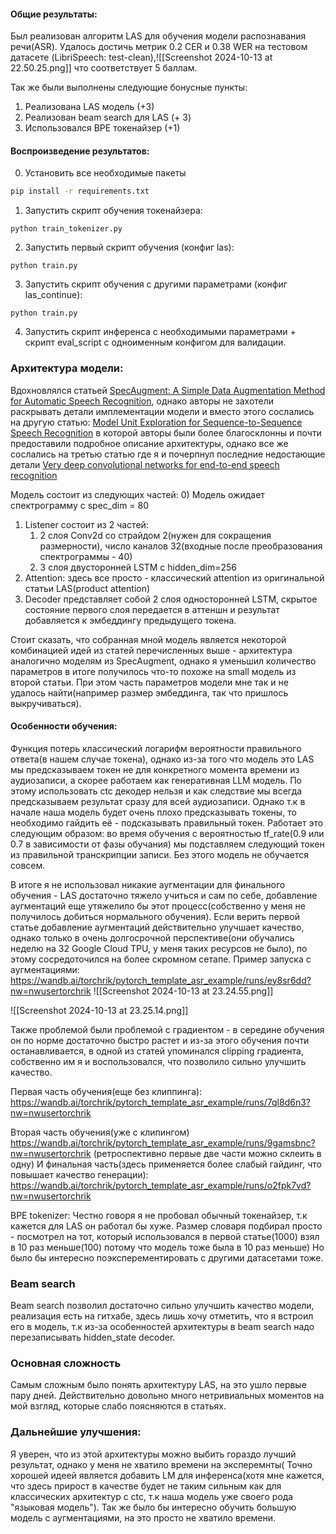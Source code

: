 
#### Общие результаты:

Был реализован алгоритм  LAS для обучения модели распознавания речи(ASR).  Удалось достичь метрик 0.2 CER и 0.38 WER на тестовом датасете (LibriSpeech: test-clean),![[Screenshot 2024-10-13 at 22.50.25.png]]
что соответствует 5 баллам.

Так же были выполнены следующие бонусные пункты:
1) Реализована LAS модель (+3)
2) Реализован beam search для LAS (+ 3)
3) Использовался BPE токенайзер (+1)

#### Воспроизведение результатов:
0) Установить все необходимые пакеты
```bash
pip install -r requirements.txt
```
1) Запустить скрипт  обучения токенайзера:
```
python train_tokenizer.py
```
2) Запустить первый скрипт обучения (конфиг las):
```
python train.py
```
3) Запустить скрипт обучения с другими параметрами (конфиг las_continue):
```
python train.py
```
4) Запустить скрипт инференса с необходимыми параметрами + скрипт eval_script с одноименным конфигом для валидации.


### Архитектура модели:

Вдохновлялся статьей [SpecAugment: A Simple Data Augmentation Method for Automatic Speech Recognition](https://arxiv.org/abs/1904.08779 ), однако авторы не захотели раскрывать детали имплементации модели и вместо этого сослались на другую статью:
[Model Unit Exploration for Sequence-to-Sequence Speech Recognition](https://arxiv.org/pdf/1902.01955v1) в которой авторы были более благосклонны и почти предоставили подробное описание архитектуры, однако все же сослались на третью статью где я и почерпнул последние недостающие детали [Very deep convolutional networks for end-to-end speech recognition](https://arxiv.org/pdf/1610.03022)

Модель состоит из следующих частей:
0) Модель ожидает спектрограмму с spec_dim = 80
1) Listener состоит из 2 частей:
	1) 2 слоя Conv2d со страйдом 2(нужен для сокращения размерности), число каналов 32(входные после преобразования спектрограммы - 40)
	2) 3 слоя двусторонней LSTM с hidden_dim=256
2) Attention: здесь все просто - классический attention из оригинальной статьи LAS(product attention)
3) Decoder представляет собой 2 слоя односторонней LSTM, скрытое состояние первого слоя передается в аттеншн и результат добавляется к эмбеддингу  предыдущего токена.

Стоит сказать, что собранная мной модель является некоторой комбинацией идей из статей перечисленных выше - архитектура аналогично моделям из SpecAugment, однако я уменьшил количество параметров в итоге получилось что-то похоже на small модель из второй статьи. При этом часть параметров модели мне так и не удалось найти(например размер эмбеддинга, так что пришлось выкручиваться).

#### Особенности обучения:
Функция потерь классический логарифм вероятности правильного ответа(в нашем случае токена), однако из-за того что модель это LAS мы предсказываем токен не для конкретного момента времени из аудиозаписи, а скорее работаем как генеративная LLM модель. По этому использовать ctc декодер нельзя и как следствие мы всегда предсказываем результат сразу для всей аудиозаписи.
Однако т.к в начале наша модель будет очень плохо предсказывать токены, то необходимо гайдить её - подсказывать правильный токен. Работает это следующим образом: во время обучения с вероятностью tf_rate(0.9 или 0.7 в зависимости от фазы обучания) мы подставляем следующий токен  из правильной транскрипции записи.
Без этого модель не обучается совсем.

В итоге я не использовал никакие аугментации для финального обучения - LAS достаточно тяжело учиться и сам по себе, добавление аугментаций еще утяжелило бы этот процесс(собственно у меня не получилось добиться нормального обучения). Если верить первой статье добавление аугментаций действительно улучшает качество, однако только в очень долгосрочной перспективе(они обучались неделю на 32 Google Cloud TPU, у меня таких ресурсов не было), по этому сосредоточился на более скромном сетапе.
Пример запуска с аугментациями:
https://wandb.ai/torchrik/pytorch_template_asr_example/runs/ey8sr6dd?nw=nwusertorchrik
![[Screenshot 2024-10-13 at 23.24.55.png]]

![[Screenshot 2024-10-13 at 23.25.14.png]]


Также проблемой были проблемой с градиентом - в середине обучения он по норме достаточно быстро растет и из-за этого обучения почти останавливается, в одной из статей упоминался clipping градиента, собственно им я и воспользовался, что позволило сильно улучшить качество.

Первая часть обучения(еще без клиппинга):
https://wandb.ai/torchrik/pytorch_template_asr_example/runs/7ql8d6n3?nw=nwusertorchrik

Вторая часть обучения(уже с клипингом)
https://wandb.ai/torchrik/pytorch_template_asr_example/runs/9gamsbnc?nw=nwusertorchrik
(ретроспективно первые две части можно склеить в одну)
И финальная часть(здесь применяется более слабый гайдинг, что повышает качество генерации):
https://wandb.ai/torchrik/pytorch_template_asr_example/runs/o2fpk7vd?nw=nwusertorchrik

BPE tokenizer:
Честно говоря я не пробовал обычный токенайзер, т.к кажется для LAS он работал бы хуже. Размер словаря подбирал просто - посмотрел на тот, который использовался в первой статье(1000) взял в 10 раз меньше(100) потому что модель тоже была в 10 раз меньше) Но было бы интересно поэксперементировать с другими датасетами тоже.

### Beam search
Beam search позволил достаточно сильно улучшить качество модели, реализация есть на гитхабе, здесь лишь хочу отметить, что я встроил его в модель, т.к из-за особенностей архитектуры в beam search надо перезаписывать hidden_state decoder.

### Основная сложность
Самым сложным было понять архитектуру LAS, на это ушло первые пару дней. Действительно довольно много нетривиальных моментов на мой взгляд, которые слабо поясняются в статьях.

### Дальнейшие улучшения:
Я уверен, что из этой архитектуры можно выбить гораздо лучший результат, однако у меня не хватило времени на эксперемнты(
Точно хорошей идеей является добавить LM для инференса(хотя мне кажется, что здесь прирост в качестве будет не таким сильным как для классических архитектур с ctc, т.к наша модель уже своего рода  "языковая модель").
Так же было бы интересно обучить большую модель с аугментациями, на это просто не хватило времени.
